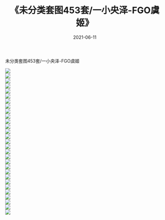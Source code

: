 ﻿---
layout: post
title:  《未分类套图453套/一小央泽-FGO虞姬》
date:   2021-06-11
img: http://pic.660000.xyz/1:/网络美图/2021/未分类套图453套/一小央泽-FGO虞姬/000.jpg
categories: [美女, 清纯, 唯美]
---

未分类套图453套/一小央泽-FGO虞姬

 ![](http://pic.660000.xyz/1:/网络美图/2021/未分类套图453套/一小央泽-FGO虞姬/001.jpg) <br>![](http://pic.660000.xyz/1:/网络美图/2021/未分类套图453套/一小央泽-FGO虞姬/002.jpg) <br>![](http://pic.660000.xyz/1:/网络美图/2021/未分类套图453套/一小央泽-FGO虞姬/003.jpg) <br>![](http://pic.660000.xyz/1:/网络美图/2021/未分类套图453套/一小央泽-FGO虞姬/004.jpg) <br>![](http://pic.660000.xyz/1:/网络美图/2021/未分类套图453套/一小央泽-FGO虞姬/005.jpg) <br>![](http://pic.660000.xyz/1:/网络美图/2021/未分类套图453套/一小央泽-FGO虞姬/006.jpg) <br>![](http://pic.660000.xyz/1:/网络美图/2021/未分类套图453套/一小央泽-FGO虞姬/007.jpg) <br>![](http://pic.660000.xyz/1:/网络美图/2021/未分类套图453套/一小央泽-FGO虞姬/008.jpg) <br>![](http://pic.660000.xyz/1:/网络美图/2021/未分类套图453套/一小央泽-FGO虞姬/009.jpg) <br>![](http://pic.660000.xyz/1:/网络美图/2021/未分类套图453套/一小央泽-FGO虞姬/010.jpg) <br>![](http://pic.660000.xyz/1:/网络美图/2021/未分类套图453套/一小央泽-FGO虞姬/011.jpg) <br>![](http://pic.660000.xyz/1:/网络美图/2021/未分类套图453套/一小央泽-FGO虞姬/012.jpg) <br>![](http://pic.660000.xyz/1:/网络美图/2021/未分类套图453套/一小央泽-FGO虞姬/013.jpg) <br>![](http://pic.660000.xyz/1:/网络美图/2021/未分类套图453套/一小央泽-FGO虞姬/014.jpg) <br>![](http://pic.660000.xyz/1:/网络美图/2021/未分类套图453套/一小央泽-FGO虞姬/015.jpg) <br>![](http://pic.660000.xyz/1:/网络美图/2021/未分类套图453套/一小央泽-FGO虞姬/016.jpg) <br>![](http://pic.660000.xyz/1:/网络美图/2021/未分类套图453套/一小央泽-FGO虞姬/017.jpg) <br>![](http://pic.660000.xyz/1:/网络美图/2021/未分类套图453套/一小央泽-FGO虞姬/018.jpg) <br>![](http://pic.660000.xyz/1:/网络美图/2021/未分类套图453套/一小央泽-FGO虞姬/019.jpg) <br>![](http://pic.660000.xyz/1:/网络美图/2021/未分类套图453套/一小央泽-FGO虞姬/020.jpg) <br>![](http://pic.660000.xyz/1:/网络美图/2021/未分类套图453套/一小央泽-FGO虞姬/021.jpg) <br>![](http://pic.660000.xyz/1:/网络美图/2021/未分类套图453套/一小央泽-FGO虞姬/022.jpg) <br>![](http://pic.660000.xyz/1:/网络美图/2021/未分类套图453套/一小央泽-FGO虞姬/023.jpg) <br>![](http://pic.660000.xyz/1:/网络美图/2021/未分类套图453套/一小央泽-FGO虞姬/024.jpg) <br>![](http://pic.660000.xyz/1:/网络美图/2021/未分类套图453套/一小央泽-FGO虞姬/025.jpg) <br>![](http://pic.660000.xyz/1:/网络美图/2021/未分类套图453套/一小央泽-FGO虞姬/026.jpg) <br>![](http://pic.660000.xyz/1:/网络美图/2021/未分类套图453套/一小央泽-FGO虞姬/027.jpg) <br>![](http://pic.660000.xyz/1:/网络美图/2021/未分类套图453套/一小央泽-FGO虞姬/028.jpg) <br>![](http://pic.660000.xyz/1:/网络美图/2021/未分类套图453套/一小央泽-FGO虞姬/029.jpg) <br>